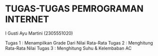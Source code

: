 TUGAS-TUGAS PEMROGRAMAN INTERNET
================================
I Gusti Ayu Martini	(2305551020)

Tugas 1 : Menampilkan Grade Dari Nilai Rata-Rata
Tugas 2 : Menghitung Rata-Rata Nilai
Tugas 3 : Menghitung Suhu & Kelembaban AC


